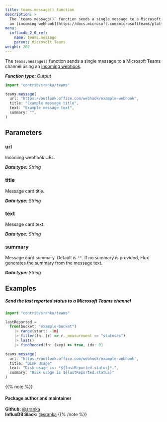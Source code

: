 ```yaml
---
title: teams.message() function
description: >
  The `teams.message()` function sends a single message to a Microsoft Teams channel using
  an [incoming webhook](https://docs.microsoft.com/microsoftteams/platform/webhooks-and-connectors/how-to/add-incoming-webhook).
menu:
  influxdb_2_0_ref:
    name: teams.message
    parent: Microsoft Teams
weight: 202
---
```


The `teams.message()` function sends a single message to a Microsoft Teams channel using
an [incoming webhook](https://docs.microsoft.com/microsoftteams/platform/webhooks-and-connectors/how-to/add-incoming-webhook).

_**Function type:** Output_

```js
import "contrib/sranka/teams"

teams.message(
  url: "https://outlook.office.com/webhook/example-webhook",
  title: "Example message title",
  text: "Example message text",
  summary: "",
)
```

## Parameters

### url
Incoming webhook URL.

_**Data type:** String_

### title
Message card title.

_**Data type:** String_

### text
Message card text.

_**Data type:** String_

### summary
Message card summary.
Default is `""`.
If no summary is provided, Flux generates the summary from the message text.

_**Data type:** String_

## Examples

##### Send the last reported status to a Microsoft Teams channel
```js
import "contrib/sranka/teams"

lastReported =
  from(bucket: "example-bucket")
    |> range(start: -1m)
    |> filter(fn: (r) => r._measurement == "statuses")
    |> last()
    |> findRecord(fn: (key) => true, idx: 0)

teams.message(
  url: "https://outlook.office.com/webhook/example-webhook",
  title: "Disk Usage"
  text: "Disk usage is: *${lastReported.status}*.",
  summary: "Disk usage is ${lastReported.status}"
)
```

{{% note %}}
#### Package author and maintainer
**Github:** [@sranka](https://github.com/sranka)  
**InfluxDB Slack:** [@sranka](https://influxdata.com/slack)
{{% /note %}}
